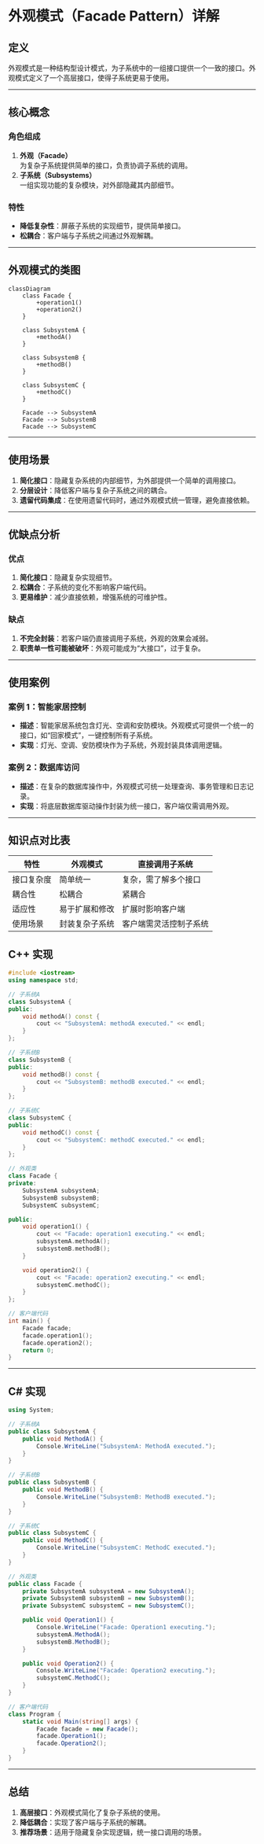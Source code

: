 # 外观模式（Facade Pattern）详解

## 定义

外观模式是一种结构型设计模式，为子系统中的一组接口提供一个一致的接口。外观模式定义了一个高层接口，使得子系统更易于使用。

----------

## 核心概念

### 角色组成

1.  **外观（Facade）**  
    为复杂子系统提供简单的接口，负责协调子系统的调用。
2.  **子系统（Subsystems）**  
    一组实现功能的复杂模块，对外部隐藏其内部细节。

### 特性

-   **降低复杂性**：屏蔽子系统的实现细节，提供简单接口。
-   **松耦合**：客户端与子系统之间通过外观解耦。

----------

## 外观模式的类图

```mermaid
classDiagram
    class Facade {
        +operation1()
        +operation2()
    }

    class SubsystemA {
        +methodA()
    }

    class SubsystemB {
        +methodB()
    }

    class SubsystemC {
        +methodC()
    }

    Facade --> SubsystemA
    Facade --> SubsystemB
    Facade --> SubsystemC
```

----------

## 使用场景

1.  **简化接口**：隐藏复杂系统的内部细节，为外部提供一个简单的调用接口。
2.  **分层设计**：降低客户端与复杂子系统之间的耦合。
3.  **遗留代码集成**：在使用遗留代码时，通过外观模式统一管理，避免直接依赖。

----------

## 优缺点分析

### 优点

1.  **简化接口**：隐藏复杂实现细节。
2.  **松耦合**：子系统的变化不影响客户端代码。
3.  **更易维护**：减少直接依赖，增强系统的可维护性。

### 缺点

1.  **不完全封装**：若客户端仍直接调用子系统，外观的效果会减弱。
2.  **职责单一性可能被破坏**：外观可能成为“大接口”，过于复杂。

----------

## 使用案例

### 案例 1：智能家居控制

-   **描述**：智能家居系统包含灯光、空调和安防模块。外观模式可提供一个统一的接口，如“回家模式”，一键控制所有子系统。
-   **实现**：灯光、空调、安防模块作为子系统，外观封装具体调用逻辑。

### 案例 2：数据库访问

-   **描述**：在复杂的数据库操作中，外观模式可统一处理查询、事务管理和日志记录。
-   **实现**：将底层数据库驱动操作封装为统一接口，客户端仅需调用外观。

----------

## 知识点对比表

| 特性       | 外观模式 | 直接调用子系统 |
|------------|----------|--------------|
| 接口复杂度 | 简单统一  | 复杂，需了解多个接口 |
| 耦合性     | 松耦合    | 紧耦合        |
| 适应性     | 易于扩展和修改 | 扩展时影响客户端 |
| 使用场景   | 封装复杂子系统 | 客户端需灵活控制子系统 |

## C++ 实现

```cpp
#include <iostream>
using namespace std;

// 子系统A
class SubsystemA {
public:
    void methodA() const {
        cout << "SubsystemA: methodA executed." << endl;
    }
};

// 子系统B
class SubsystemB {
public:
    void methodB() const {
        cout << "SubsystemB: methodB executed." << endl;
    }
};

// 子系统C
class SubsystemC {
public:
    void methodC() const {
        cout << "SubsystemC: methodC executed." << endl;
    }
};

// 外观类
class Facade {
private:
    SubsystemA subsystemA;
    SubsystemB subsystemB;
    SubsystemC subsystemC;

public:
    void operation1() {
        cout << "Facade: operation1 executing." << endl;
        subsystemA.methodA();
        subsystemB.methodB();
    }

    void operation2() {
        cout << "Facade: operation2 executing." << endl;
        subsystemC.methodC();
    }
};

// 客户端代码
int main() {
    Facade facade;
    facade.operation1();
    facade.operation2();
    return 0;
}
```

----------

## C# 实现

```csharp
using System;

// 子系统A
public class SubsystemA {
    public void MethodA() {
        Console.WriteLine("SubsystemA: MethodA executed.");
    }
}

// 子系统B
public class SubsystemB {
    public void MethodB() {
        Console.WriteLine("SubsystemB: MethodB executed.");
    }
}

// 子系统C
public class SubsystemC {
    public void MethodC() {
        Console.WriteLine("SubsystemC: MethodC executed.");
    }
}

// 外观类
public class Facade {
    private SubsystemA subsystemA = new SubsystemA();
    private SubsystemB subsystemB = new SubsystemB();
    private SubsystemC subsystemC = new SubsystemC();

    public void Operation1() {
        Console.WriteLine("Facade: Operation1 executing.");
        subsystemA.MethodA();
        subsystemB.MethodB();
    }

    public void Operation2() {
        Console.WriteLine("Facade: Operation2 executing.");
        subsystemC.MethodC();
    }
}

// 客户端代码
class Program {
    static void Main(string[] args) {
        Facade facade = new Facade();
        facade.Operation1();
        facade.Operation2();
    }
}
```

----------

## 总结

1.  **高层接口**：外观模式简化了复杂子系统的使用。
2.  **降低耦合**：实现了客户端与子系统的解耦。
3.  **推荐场景**：适用于隐藏复杂实现逻辑，统一接口调用的场景。